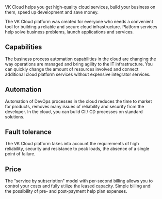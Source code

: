 VK Cloud helps you get high-quality cloud services, build your business on them, speed up development and save money.

The VK Cloud platform was created for everyone who needs a convenient tool for building a reliable and secure cloud infrastructure. Platform services help solve business problems, launch applications and services.

## Capabilities

The business process automation capabilities in the cloud are changing the way operations are managed and bring agility to the IT infrastructure. You can quickly change the amount of resources involved and connect additional cloud platform services without expensive integrator services.

## Automation

Automation of DevOps processes in the cloud reduces the time to market for products, removes many issues of reliability and security from the developer. In the cloud, you can build CI / CD processes on standard solutions.

## Fault tolerance

The VK Cloud platform takes into account the requirements of high reliability, security and resistance to peak loads, the absence of a single point of failure.

## Price

The "service by subscription" model with per-second billing allows you to control your costs and fully utilize the leased capacity. Simple billing and the possibility of pre- and post-payment help plan expenses.
